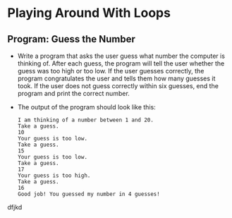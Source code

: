 # Playing Around With Loops

## Program: Guess the Number

- Write a program that asks the user guess what number the computer is thinking of. After each guess, the program will tell the user whether the guess was too high or too low. If the user guesses correctly, the program congratulates the user and tells them how many guesses it took. If the user does not guess correctly within six guesses, end the program and print the correct number.

- The output of the program should look like this:

  ```
  I am thinking of a number between 1 and 20.
  Take a guess.
  10
  Your guess is too low.
  Take a guess.
  15
  Your guess is too low.
  Take a guess.
  17
  Your guess is too high.
  Take a guess.
  16
  Good job! You guessed my number in 4 guesses!
  ```
  
 dfjkd
  
  

